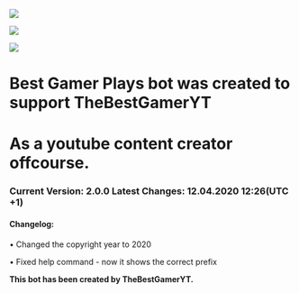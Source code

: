 

[<img src="https://img.shields.io/badge/discord-js-blue.svg">](https://discord.js.org/) 

[<img src="https://discordapp.com/api/guilds/133049272517001216/widget.png?style=shield">](https://discord.gg/urSjkJx)

[<img src="https://fiverr-res.cloudinary.com/images/t_medium7,q_auto,f_auto/gigs/110495520/original/95921118f31c7d7d13e6ae6a2bf7450a6005ce60/create-custom-discord-bot.jpg">](https://discordapp.com/oauth2/authorize/?permissions=66060296&scope=bot&client_id=363356945760911360)

# Best Gamer Plays bot was created to support TheBestGamerYT
# As a youtube content  creator offcourse.
### Current Version: 2.0.0 Latest Changes: 12.04.2020 12:26(UTC +1)

#### Changelog:
• Changed the copyright year to 2020

• Fixed help command - now it shows the correct prefix

**This bot has been created by TheBestGamerYT.**
